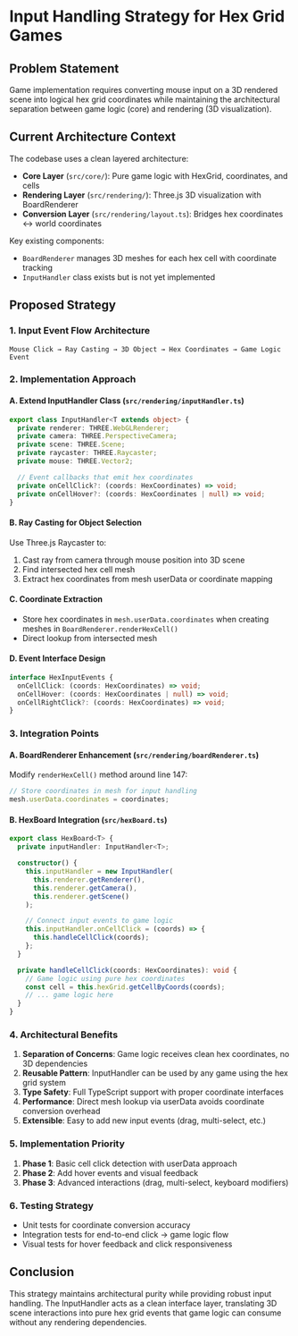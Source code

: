 # Input Handling Strategy for Hex Grid Games

## Problem Statement

Game implementation requires converting mouse input on a 3D rendered scene into
logical hex grid coordinates while maintaining the architectural separation
between game logic (core) and rendering (3D visualization).

## Current Architecture Context

The codebase uses a clean layered architecture:

- **Core Layer** (`src/core/`): Pure game logic with HexGrid, coordinates, and
  cells
- **Rendering Layer** (`src/rendering/`): Three.js 3D visualization with
  BoardRenderer
- **Conversion Layer** (`src/rendering/layout.ts`): Bridges hex coordinates ↔
  world coordinates

Key existing components:

- `BoardRenderer` manages 3D meshes for each hex cell with coordinate tracking
- `InputHandler` class exists but is not yet implemented

## Proposed Strategy

### 1. Input Event Flow Architecture

```
Mouse Click → Ray Casting → 3D Object → Hex Coordinates → Game Logic Event
```

### 2. Implementation Approach

#### A. Extend InputHandler Class (`src/rendering/inputHandler.ts`)

```typescript
export class InputHandler<T extends object> {
  private renderer: THREE.WebGLRenderer;
  private camera: THREE.PerspectiveCamera;
  private scene: THREE.Scene;
  private raycaster: THREE.Raycaster;
  private mouse: THREE.Vector2;

  // Event callbacks that emit hex coordinates
  private onCellClick?: (coords: HexCoordinates) => void;
  private onCellHover?: (coords: HexCoordinates | null) => void;
}
```

#### B. Ray Casting for Object Selection

Use Three.js Raycaster to:

1. Cast ray from camera through mouse position into 3D scene
2. Find intersected hex cell mesh
3. Extract hex coordinates from mesh userData or coordinate mapping

#### C. Coordinate Extraction

- Store hex coordinates in `mesh.userData.coordinates` when creating meshes in
  `BoardRenderer.renderHexCell()`
- Direct lookup from intersected mesh

#### D. Event Interface Design

```typescript
interface HexInputEvents {
  onCellClick: (coords: HexCoordinates) => void;
  onCellHover: (coords: HexCoordinates | null) => void;
  onCellRightClick?: (coords: HexCoordinates) => void;
}
```

### 3. Integration Points

#### A. BoardRenderer Enhancement (`src/rendering/boardRenderer.ts`)

Modify `renderHexCell()` method around line 147:

```typescript
// Store coordinates in mesh for input handling
mesh.userData.coordinates = coordinates;
```

#### B. HexBoard Integration (`src/hexBoard.ts`)

```typescript
export class HexBoard<T> {
  private inputHandler: InputHandler<T>;

  constructor() {
    this.inputHandler = new InputHandler(
      this.renderer.getRenderer(),
      this.renderer.getCamera(),
      this.renderer.getScene()
    );

    // Connect input events to game logic
    this.inputHandler.onCellClick = (coords) => {
      this.handleCellClick(coords);
    };
  }

  private handleCellClick(coords: HexCoordinates): void {
    // Game logic using pure hex coordinates
    const cell = this.hexGrid.getCellByCoords(coords);
    // ... game logic here
  }
}
```

### 4. Architectural Benefits

1. **Separation of Concerns**: Game logic receives clean hex coordinates, no 3D
   dependencies
2. **Reusable Pattern**: InputHandler can be used by any game using the hex grid
   system
3. **Type Safety**: Full TypeScript support with proper coordinate interfaces
4. **Performance**: Direct mesh lookup via userData avoids coordinate conversion
   overhead
5. **Extensible**: Easy to add new input events (drag, multi-select, etc.)

### 5. Implementation Priority

1. **Phase 1**: Basic cell click detection with userData approach
2. **Phase 2**: Add hover events and visual feedback
3. **Phase 3**: Advanced interactions (drag, multi-select, keyboard modifiers)

### 6. Testing Strategy

- Unit tests for coordinate conversion accuracy
- Integration tests for end-to-end click → game logic flow
- Visual tests for hover feedback and click responsiveness

## Conclusion

This strategy maintains architectural purity while providing robust input
handling. The InputHandler acts as a clean interface layer, translating 3D scene
interactions into pure hex grid events that game logic can consume without any
rendering dependencies.
